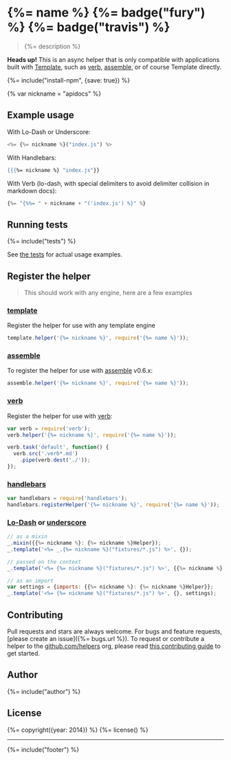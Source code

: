 # {%= name %} {%= badge("fury") %} {%= badge("travis") %}

> {%= description %}

**Heads up!** This is an async helper that is only compatible with applications built with [Template][template], such as [verb], [assemble], or of course Template directly.

{%= include("install-npm", {save: true}) %}

{% var nickname = "apidocs" %}
## Example usage

With Lo-Dash or Underscore:

```js
<%= {%= nickname %}("index.js") %>
```

With Handlebars:

```handlebars
{{{%= nickname %} "index.js"}}
```

With Verb (lo-dash, with special delimiters to avoid delimiter collision in markdown docs):

```js
{%= "{%%= " + nickname + "('index.js') %}" %}
```


## Running tests
{%= include("tests") %}

See [the tests](./test.js) for actual usage examples.


## Register the helper

> This should work with any engine, here are a few examples

### [template]

Register the helper for use with any template engine

```js
template.helper('{%= nickname %}', require('{%= name %}'));
```

### [assemble]

To register the helper for use with [assemble] v0.6.x:

```js
assemble.helper('{%= nickname %}', require('{%= name %}'));
```

### [verb]

Register the helper for use with [verb]:

```js
var verb = require('verb');
verb.helper('{%= nickname %}', require('{%= name %}'));

verb.task('default', function() {
  verb.src('.verb*.md')
    .pipe(verb.dest('./'));
});
```

### [handlebars]

```js
var handlebars = require('handlebars');
handlebars.registerHelper('{%= nickname %}', require('{%= name %}'));
```

### [Lo-Dash] or [underscore]

```js
// as a mixin
_.mixin({{%= nickname %}: {%= nickname %}Helper});
_.template('<%= _.{%= nickname %}("fixtures/*.js") %>', {});

// passed on the context
_.template('<%= {%= nickname %}("fixtures/*.js") %>', {{%= nickname %}: {%= nickname %}Helper});

// as an import
var settings = {imports: {{%= nickname %}: {%= nickname %}Helper}};
_.template('<%= {%= nickname %}("fixtures/*.js") %>', {}, settings);
```

## Contributing
Pull requests and stars are always welcome. For bugs and feature requests, [please create an issue]({%= bugs.url %}). To request or contribute a helper to the [github.com/helpers][helpers] org, please read [this contributing guide][guide] to get started.

## Author
{%= include("author") %}

## License
{%= copyright({year: 2014}) %}
{%= license() %}

***

{%= include("footer") %}

[assemble]: https://github.com/assemble/assemble
[generator-verb]: https://github.com/assemble/generator-verb
[handlebars-helpers]: https://github.com/assemble/handlebars-helpers/
[handlebars]: https://github.com/wycats/handlebars.js/
[helpers]: https://github.com/helpers
[Lo-Dash]: https://lodash.com/
[template]: https://github.com/jonschlinkert/template
[underscore]: https://github.com/jashkenas/underscore
[verb]: https://github.com/assemble/verb
[guide]: https://github.com/helpers/requests

